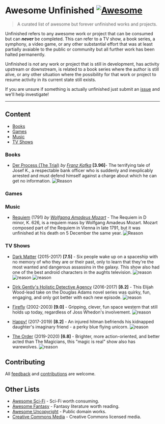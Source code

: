 # Awesome Unfinished [![Awesome](https://awesome.re/badge.svg)](https://awesome.re)  


>A curated list of awesome but forever unfinished works and projects. 


Unfinished refers to any awesome work or project that can be consumed but can _**never**_ be completed.   This can refer to a TV show, a book series, a symphony, a video game, or any other substantial effort that was at least partially avaiable to the public or community but all further work has been halted permanently.  

Unfinished is *not* any work or project that is still in development, has activity upstream or downstream, is related to a book series where the author is still alive, or any other situation where the possibility for that work or project to resume activity in its current state still exists.  

If you are unsure if something is actually unfinished just submit an [issue](https://github.com/Zorziel/awesome-unfinished/issues) and we'll help investigate!


---


## Content

- [Books](#books)
- [Games](#games)
- [Music](#music)
- [TV Shows](#tv-shows)


### Books

- [Der Process (The Trial)](https://www.goodreads.com/book/show/17690.The_Trial) *by [Franz Kafka](https://en.wikipedia.org/wiki/Franz_Kafka)* **[3.96]**- The terrifying tale of Josef K., a respectable bank officer who is suddenly and inexplicably arrested and must defend himself against a charge about which he can get no information.  ![Reason](https://img.shields.io/badge/Reason-Death%20of%20Author-brown?style=plastic)



### Games


### Music

- [Requiem](https://en.wikipedia.org/wiki/Requiem_(Mozart)) (1791) *by [Wolfgang Amadeus Mozart](https://en.wikipedia.org/wiki/Wolfgang_Amadeus_Mozart)* - The Requiem in D minor, K. 626, is a requiem mass by Wolfgang Amadeus Mozart. Mozart composed part of the Requiem in Vienna in late 1791, but it was unfinished at his death on 5 December the same year. ![Reason](https://img.shields.io/badge/Reason-Death%20of%20Composer-brown?style=plastic)



### TV Shows

- [Dark Matter](https://www.imdb.com/title/tt4159076) (2015-2017) **[7.5]** - Six people wake up on a spaceship with no memory of who they are or their past, only to learn that they're the most wanted and dangerous assassins in the galaxy. This show also had one of the best android characters in the aughts television. ![reason](https://img.shields.io/badge/Reason-Show%20Cancelled-red.svg?style=plastic) ![reason](https://img.shields.io/badge/Reason-Assets%20Sold-purple.svg?style=plastic) ![reason](https://img.shields.io/badge/Reason-Sets%20Destroyed-orange.svg?style=plastic) 

- [Dirk Gently's Holistic Detective Agency](https://www.imdb.com/title/tt4047038/) (2016-2017) **[8.2]** - This Elijah Wood-lead take on the Douglas Adams novel series was quirky, fun, engaging, and only got better with each new episode.  ![reason](https://img.shields.io/badge/Reason-Lost%20Popularity-blue.svg?style=plastic)

- [Firefly](https://www.imdb.com/title/tt0303461/) (2002-2003) **[9.0]** - Gripping, clever, fun space western that still holds up today, regardless of Joss Whedon's involvement. ![reason](https://img.shields.io/badge/Reason-Production%20Error-orange.svg?style=plastic)  

- [Happy!](https://www.imdb.com/title/tt2452242/) (2017-2019) **[8.2]** -  An injured hitman befriends his kidnapped daughter's imaginary friend - a perky blue flying unicorn. ![reason](https://img.shields.io/badge/Reason-Show%20Cancelled-red.svg?style=plastic) 

- [The Order](https://www.imdb.com/title/tt8295472) (2019-2020) **[6.8]** - Brighter, more action-oriented, and better acted than The Magicians, this "magic is real" show also has warewolves.  ![reason](https://img.shields.io/badge/Reason-Show%20Cancelled-red.svg?style=plastic) 






## Contributing 
All [feedback](https://github.com/Zorziel/awesome-unfinished/issues) and [contributions](CONTRIBUTING.md) are welcome.  


## Other Lists

- [Awesome Sci-Fi](https://github.com/sindresorhus/awesome-scifi#readme) - Sci-Fi worth consuming.
- [Awesome Fantasy](https://github.com/RichardLitt/awesome-fantasy#readme) - Fantasy literature worth reading.
- [Awesome Uncopyright](https://github.com/johnjago/awesome-uncopyright#readme) - Public domain works.
- [Creative Commons Media](https://github.com/shime/creative-commons-media#readme) - Creative Commons licensed media.





